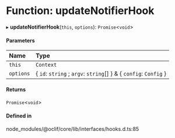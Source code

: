 # Function: updateNotifierHook

▸ **updateNotifierHook**(`this`, `options`): `Promise`<`void`\>

#### Parameters

| Name | Type |
| :------ | :------ |
| `this` | `Context` |
| `options` | { `id`: `string` ; `argv`: `string`[]  } & { `config`: `Config`  } |

#### Returns

`Promise`<`void`\>

#### Defined in

node_modules/@oclif/core/lib/interfaces/hooks.d.ts:85
